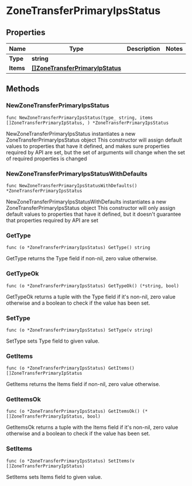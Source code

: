 # ZoneTransferPrimaryIpsStatus

## Properties

|Name | Type | Description | Notes|
|------------ | ------------- | ------------- | -------------|
|**Type** | **string** |  | |
|**Items** | [**[]ZoneTransferPrimaryIpStatus**](ZoneTransferPrimaryIpStatus.md) |  | |

## Methods

### NewZoneTransferPrimaryIpsStatus

`func NewZoneTransferPrimaryIpsStatus(type_ string, items []ZoneTransferPrimaryIpStatus, ) *ZoneTransferPrimaryIpsStatus`

NewZoneTransferPrimaryIpsStatus instantiates a new ZoneTransferPrimaryIpsStatus object
This constructor will assign default values to properties that have it defined,
and makes sure properties required by API are set, but the set of arguments
will change when the set of required properties is changed

### NewZoneTransferPrimaryIpsStatusWithDefaults

`func NewZoneTransferPrimaryIpsStatusWithDefaults() *ZoneTransferPrimaryIpsStatus`

NewZoneTransferPrimaryIpsStatusWithDefaults instantiates a new ZoneTransferPrimaryIpsStatus object
This constructor will only assign default values to properties that have it defined,
but it doesn't guarantee that properties required by API are set

### GetType

`func (o *ZoneTransferPrimaryIpsStatus) GetType() string`

GetType returns the Type field if non-nil, zero value otherwise.

### GetTypeOk

`func (o *ZoneTransferPrimaryIpsStatus) GetTypeOk() (*string, bool)`

GetTypeOk returns a tuple with the Type field if it's non-nil, zero value otherwise
and a boolean to check if the value has been set.

### SetType

`func (o *ZoneTransferPrimaryIpsStatus) SetType(v string)`

SetType sets Type field to given value.


### GetItems

`func (o *ZoneTransferPrimaryIpsStatus) GetItems() []ZoneTransferPrimaryIpStatus`

GetItems returns the Items field if non-nil, zero value otherwise.

### GetItemsOk

`func (o *ZoneTransferPrimaryIpsStatus) GetItemsOk() (*[]ZoneTransferPrimaryIpStatus, bool)`

GetItemsOk returns a tuple with the Items field if it's non-nil, zero value otherwise
and a boolean to check if the value has been set.

### SetItems

`func (o *ZoneTransferPrimaryIpsStatus) SetItems(v []ZoneTransferPrimaryIpStatus)`

SetItems sets Items field to given value.



